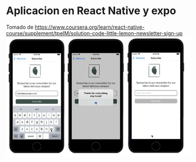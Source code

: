 # Aplicacion en React Native y expo

Tomado de https://www.coursera.org/learn/react-native-course/supplement/tpeIM/solution-code-little-lemon-newsletter-sign-up
![alt text](https://github.com/veiro/LittleLemmon_ReactNative/blob/main/app.png)
